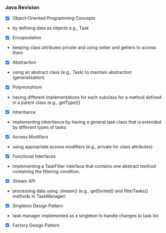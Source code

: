 ### Java Revision
- [x] Object-Oriented Programming Concepts
- by defining data as objects e.g., Task
- [x] Encapsulation
- keeping class attributes private and using setter and getters to access them
- [x] Abstraction
- using an abstract class (e.g., Task) to maintain abstraction (generalisation)
- [x] Polymorphism
- having different implementations for each subclass for a method defined in a parent class (e.g., getType())
- [x] Inheritance
- implementing inheritance by having a general task class that is extended by different types of tasks
- [x] Access Modifiers
- using appropriate access modifiers (e.g., private for class attributes)
- [x] Functional Interfaces
- implementing a TaskFilter interface that contains one abstract method containing the filtering condition. 
- [x] Stream API
- processing data using .stream() (e.g., getSorted() and filterTasks() methods in TaskManager)
- [x] Singleton Design Pattern
- task manager implemented as a singleton to handle changes to task list
- [x] Factory Design Pattern
